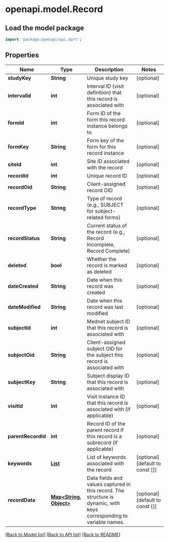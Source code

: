 # openapi.model.Record

## Load the model package
```dart
import 'package:openapi/api.dart';
```

## Properties
Name | Type | Description | Notes
------------ | ------------- | ------------- | -------------
**studyKey** | **String** | Unique study key | [optional] 
**intervalId** | **int** | Interval ID (visit definition) that this record is associated with | [optional] 
**formId** | **int** | Form ID of the form this record instance belongs to | [optional] 
**formKey** | **String** | Form key of the form for this record instance | [optional] 
**siteId** | **int** | Site ID associated with the record | [optional] 
**recordId** | **int** | Unique record ID | [optional] 
**recordOid** | **String** | Client-assigned record OID | [optional] 
**recordType** | **String** | Type of record (e.g., SUBJECT for subject-related forms) | [optional] 
**recordStatus** | **String** | Current status of the record (e.g., Record Incomplete, Record Complete) | [optional] 
**deleted** | **bool** | Whether the record is marked as deleted | [optional] 
**dateCreated** | **String** | Date when this record was created | [optional] 
**dateModified** | **String** | Date when this record was last modified | [optional] 
**subjectId** | **int** | Mednet subject ID that this record is associated with | [optional] 
**subjectOid** | **String** | Client-assigned subject OID for the subject this record is associated with | [optional] 
**subjectKey** | **String** | Subject display ID that this record is associated with | [optional] 
**visitId** | **int** | Visit instance ID that this record is associated with (if applicable) | [optional] 
**parentRecordId** | **int** | Record ID of the parent record if this record is a subrecord (if applicable) | [optional] 
**keywords** | [**List<Keyword>**](Keyword.md) | List of keywords associated with the record | [optional] [default to const []]
**recordData** | [**Map<String, Object>**](Object.md) | Data fields and values captured in this record. The structure is dynamic, with keys corresponding to variable names. | [optional] [default to const {}]

[[Back to Model list]](../README.md#documentation-for-models) [[Back to API list]](../README.md#documentation-for-api-endpoints) [[Back to README]](../README.md)


